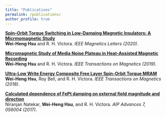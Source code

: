 ```yaml
---
title: "Publications"
permalink: /publications/
author_profile: true
---
```

<b>[Spin–Orbit Torque Switching in Low-Damping Magnetic Insulators: A Micrmomagnetic Study](https://doi.org/10.1109/LMAG.2020.2981283/)</b> <br>
<b>Wei-Heng Hsu</b> and R. H. Victora. <i> IEEE Magnetics Letters (2020)</i>.

<b>[Micromagnetic Study of Media Noise Plateau in Heat-Assisted Magnetic Recording](https://doi.org/10.1109/TMAG.2018.2881098/)</b> <br>
<b>Wei-Heng Hsu</b> and R. H. Victora. <i> IEEE Transactions on Magnetics (2019)</i>.

<b>[Ultra-Low Write Energy Composite Free Layer Spin-Orbit Torque MRAM](https://doi.org/10.1109/TMAG.2018.2847235/)</b> <br>
<b>Wei-Heng Hsu</b>, Roy Bell, and R. H. Victora. <i> IEEE Transactions on Magnetics (2018)</i>.

<b>[Calculated dependence of FePt damping on external field magnitude and direction](https://doi.org/10.1063/1.4973800/)</b> <br>
Niranjan Natekar, <b>Wei-Heng Hsu</b>, and R. H. Victora. <i>AIP Advances 7, 056004 (2017)</i>.
